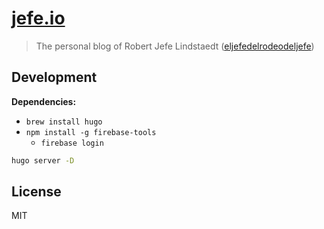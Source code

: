 # [jefe.io](https://jefe.io)

> The personal blog of Robert Jefe Lindstaedt ([eljefedelrodeodeljefe](https://github.com/eljefedelrodeodeljefe/jefe.io))

## Development

**Dependencies:**

* `brew install hugo`
* `npm install -g firebase-tools`
  * `firebase login`

```bash
hugo server -D
```

## License

MIT